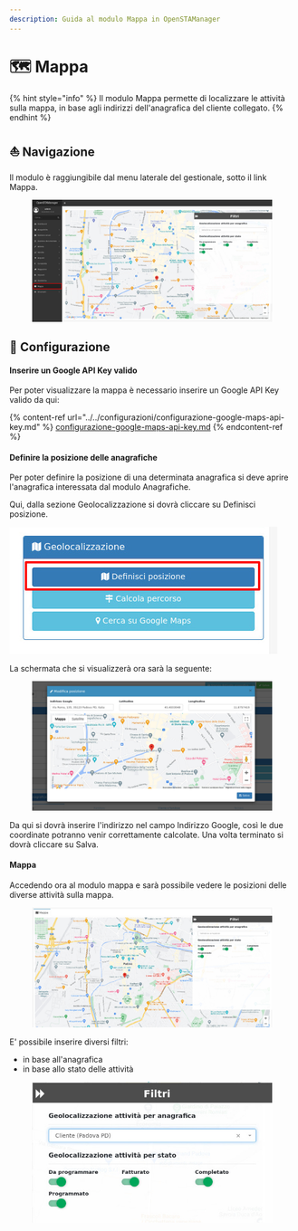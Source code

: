```yaml
---
description: Guida al modulo Mappa in OpenSTAManager
---
```


# 🗺 Mappa

{% hint style="info" %}
Il modulo Mappa permette di localizzare le attività sulla mappa, in base agli indirizzi dell'anagrafica del cliente collegato.
{% endhint %}

## ⛵  Navigazione

Il modulo è raggiungibile dal menu laterale del gestionale, sotto il link Mappa.

<figure><img src="../../.gitbook/assets/immagine (135).png" alt=""><figcaption></figcaption></figure>

## 🔧 Configurazione

#### Inserire un Google API Key valido

Per poter visualizzare la mappa è necessario inserire un Google API Key valido da qui:

{% content-ref url="../../configurazioni/configurazione-google-maps-api-key.md" %}
[configurazione-google-maps-api-key.md](../../configurazioni/configurazione-google-maps-api-key.md)
{% endcontent-ref %}

#### &#x20;Definire la posizione delle anagrafiche

Per poter definire la posizione di una determinata anagrafica si deve aprire l'anagrafica interessata dal modulo Anagrafiche.

Qui, dalla sezione Geolocalizzazione si dovrà cliccare su Definisci posizione.

&#x20;                                                            <img src="../../.gitbook/assets/immagine (143).png" alt="" data-size="original">

La schermata che si visualizzerà ora sarà la seguente:

<figure><img src="../../.gitbook/assets/immagine (132).png" alt=""><figcaption></figcaption></figure>

Da qui si dovrà inserire l'indirizzo nel campo Indirizzo Google, così le due coordinate potranno venir correttamente calcolate. Una volta terminato si dovrà cliccare su Salva.

#### Mappa

Accedendo ora al modulo mappa e sarà possibile vedere le posizioni delle diverse attività sulla mappa.

<figure><img src="../../.gitbook/assets/immagine (134).png" alt=""><figcaption></figcaption></figure>

E' possibile inserire diversi filtri:

* in base all'anagrafica
* in base allo stato delle attività

<figure><img src="../../.gitbook/assets/immagine (152).png" alt=""><figcaption></figcaption></figure>

